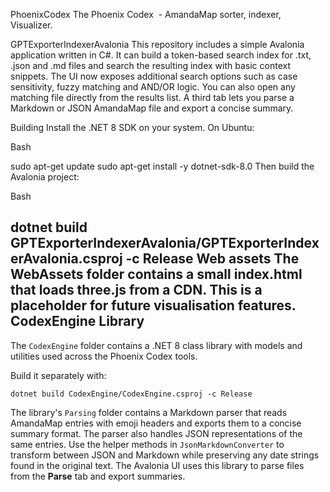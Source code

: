 PhoenixCodex
The Phoenix Codex  - AmandaMap sorter, indexer, Visualizer.

GPTExporterIndexerAvalonia
This repository includes a simple Avalonia application written in C#. It can
build a token-based search index for .txt, .json and .md files and search
the resulting index with basic context snippets. The UI now exposes additional
search options such as case sensitivity, fuzzy matching and AND/OR logic. You
can also open any matching file directly from the results list. A third tab
lets you parse a Markdown or JSON AmandaMap file and export a concise summary.

Building
Install the .NET 8 SDK on your system. On Ubuntu:

Bash

sudo apt-get update
sudo apt-get install -y dotnet-sdk-8.0
Then build the Avalonia project:

Bash

dotnet build GPTExporterIndexerAvalonia/GPTExporterIndexerAvalonia.csproj -c Release
Web assets
The WebAssets folder contains a small index.html that loads three.js from a CDN.
This is a placeholder for future visualisation features.
CodexEngine Library
-------------------
The `CodexEngine` folder contains a .NET 8 class library with models and utilities used across the Phoenix Codex tools.

Build it separately with:

```
dotnet build CodexEngine/CodexEngine.csproj -c Release
```

The library's `Parsing` folder contains a Markdown parser that reads AmandaMap entries with emoji headers and exports them to a concise summary format.
The parser also handles JSON representations of the same entries. Use the helper methods in `JsonMarkdownConverter` to transform between JSON and Markdown while preserving any date strings found in the original text.
The Avalonia UI uses this library to parse files from the **Parse** tab and export summaries.

